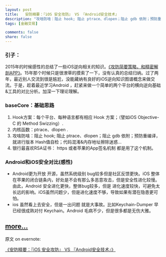 ```yaml
---
layout: post
title:   安防精要：『iOS 安全攻防』 VS 『Android安全技术』
description: "攻啥防啥：阻止 hook; 阻止 ptrace、dlopen；阻止 gdb 依附；预防重编译，就进行版本 Hash值自检；代码混淆&内存地址擦除迷惑..."
tags: [金融交易]

comments: false
share: false
---
```


### 引子： 

2015年的时候感性的总结了一些iOS逆向相关的知识。[《攻防简要策略，和精密解剖APP》](http://www.ruoxu.me//jingmijiepou-app)。15年那个时候只是很潦草的摸索了一下，没有认真的总结归纳。过了两年，最近别人交流到很是尴尬，没能藏纳有良好的iOS逆向知识图谱概念来做交流。于是，趁着最近学习Android ，赶紧来做一个简单的两个平台的横向逆向基础&工具的对比分析。加深一下理论理解。


### baseCore：基础思路
1. Hook方案：每个平台、每种语言都有相应 Hook 方案；（譬如iOS Objective-C 的 Method Swizzing）.
2. 内核函数：ptrace、dlopen .
3. 攻啥防啥：阻止 hook; 阻止 ptrace、dlopen；阻止 gdb 依附；预防重编译，就进行版本 Hash值自检；代码混淆&内存地址擦除迷惑...
4. 银行最喜欢RSA证书： https 或者苹果的App签名机制 都是用了这个机制。



### Android和iOS安全对比(感性)

* Android更为开放 开源，虽然系统级别 bug较多但是社区反馈更快。iOS 整体在苹果的闭合链条内，好处是不会有那么多恶意攻击，但是安全性进化较慢。由此，Android 安全进化更快，整体bug较多，但是 进化速度较快，可避免太长远的影响。iOS虽然问题少，但是进化速度不够，导致如果有潜在隐患更可怕。
* ios 虽然看上去安全，但是一出问题 就是大事故。比如Keychain-Dumper 早已经很成熟对付 Keychain。Android 毛病不少，但是很多都是无伤大雅。

[more...](https://www.evernote.com/l/AG5skVMkholBHb9XHft5BaF7b2b7YgyeOKo)
------------------

原文 on evernote:

[《安防精要：『iOS 安全攻防』 VS 『Android安全技术』》](https://www.evernote.com/l/AG5skVMkholBHb9XHft5BaF7b2b7YgyeOKo)

 
